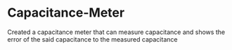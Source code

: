 # Capacitance-Meter
Created a capacitance meter that can measure capacitance and shows the error of the said capacitance to the measured capacitance
